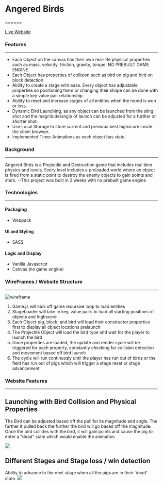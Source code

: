 
# Angered Birds
======

[Live Website](https://hankc97.github.io/Angered-Birdy/)

### Features
------
* Each Object on the canvas has their own real-life physical properties such as mass, velocity, friction, gravity, torque. NO PREBUILT GAME ENGINE.
* Each Object has properties of collision such as bird on pig and bird on block detection.
* Ability to create a stage with ease. Every object has adjustable properties so positioning them or changing their shape can be done with a simple key value pair relationship.
* Ability to reset and increase stages of all entities when the round is won or loss.
* Dynamic Bird Launching, as any object can be launched from the sling shot and the magnitude/angle of launch can be adjusted for a further or shorter shot.
* Use Local Storage to store current and previous best highscore inside the client browser. 
* Implemented Timer Animations as each object has state.

### Background
------
Angered Birds is a Projectile and Destruction game that includes real time physics and levels. Every level includes a preloaded world where an object is fired from a static point to destroy the enemy objects to gain points and stars. 
--This project was built in 2 weeks with no prebuilt game engine

### Technologies
------
#### Packaging
* Webpack
#### UI and Styling
* SASS
#### Logic and Display
* Vanilla Javascript
* Canvas (no game engine)

### WireFrames / Website Structure
------
![wireframe](https://user-images.githubusercontent.com/70183272/119266785-212f6f00-bbba-11eb-84da-859c62236452.png)
1) Game.js will kick off game recursive loop to load entities
2) StageLoader will take in key, value pairs to load all starting positions of objects and highscore
3) Each Object pig, block, and bird will load their constructor properties first to display all object locations prelaunch
4) The Projectile Object will load the bird type and wait for the player to launch the bird
5) Once properties are loaded, the update and render cycle will be triggered for each property, constantly checking for collision detection and movement based off bird launch
6) The cycle will run continuosly until the player has run out of birds or the field has run out of pigs which will trigger a stage reset or stage advancement

### Website Features
------
## Launching with Bird Collision and Physical Properties
The Bird can be adjusted based off the pull for its magnitude and angle. The further it pulled back the further the bird will go based off the magnitude. 
Once the bird collides with the bird, it will gain points and cause the pig to enter a "dead" state which would enable the animation

![](https://media0.giphy.com/media/wsmfIv9TPA9tdURNyi/giphy.gif?cid=790b7611243d16285e4591c433708976e6aef4c791cd02d6&rid=giphy.gif&ct=g)

## Different Stages and Stage loss / win detection
Ability to advance to the next stage when all the pigs are in their 'dead' state.
![](https://media0.giphy.com/media/FnMgnary56SGBb1joo/giphy.gif?cid=790b7611f684c9f3cb8f27131cde1e10cf7e7493a7a65bd0&rid=giphy.gif&ct=g)




